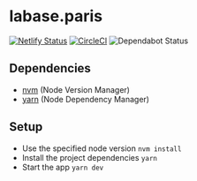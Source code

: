 # labase.paris

[![Netlify Status](https://api.netlify.com/api/v1/badges/a32b8e4b-581d-4647-8d20-320d536f533f/deploy-status)](https://app.netlify.com/sites/labase-paris/deploys)
[![CircleCI](https://circleci.com/gh/la-base-tech/labase.paris/tree/develop.svg?style=svg)](https://circleci.com/gh/la-base-tech/labase.paris/tree/develop)
![Dependabot Status](https://badgen.net/dependabot/la-base-tech/labase.paris?icon=dependabot&v=2)

## Dependencies

- [nvm](https://github.com/nvm-sh/nvm) (Node Version Manager)
- [yarn](https://yarnpkg.com) (Node Dependency Manager)

## Setup

- Use the specified node version `nvm install`
- Install the project dependencies `yarn`
- Start the app `yarn dev`